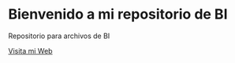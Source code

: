 # Bienvenido a mi repositorio de BI

Repositorio para archivos de BI

[Visita mi Web](https://naoremesas.com/#/auth/login) 
